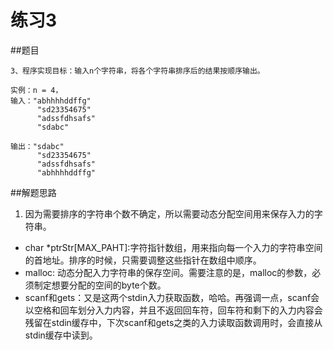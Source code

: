 ﻿# 练习3

##题目
```
3、程序实现目标：输入n个字符串，将各个字符串排序后的结果按顺序输出。

实例：n = 4，
输入："abhhhhddffg"
      "sd23354675"
      "adssfdhsafs"
      "sdabc"

输出："sdabc"
      "sd23354675"     
      "adssfdhsafs"
      "abhhhhddffg"
```
##解题思路
1. 因为需要排序的字符串个数不确定，所以需要动态分配空间用来保存入力的字符串。
  - char *ptrStr[MAX_PAHT]:字符指针数组，用来指向每一个入力的字符串空间的首地址。排序的时候，只需要调整这些指针在数组中顺序。
  - malloc: 动态分配入力字符串的保存空间。需要注意的是，malloc的参数，必须制定想要分配的空间的byte个数。
  - scanf和gets：又是这两个stdin入力获取函数，哈哈。再强调一点，scanf会以空格和回车划分入力内容，并且不返回回车符，回车符和剩下的入力内容会残留在stdin缓存中，下次scanf和gets之类的入力读取函数调用时，会直接从stdin缓存中读到。